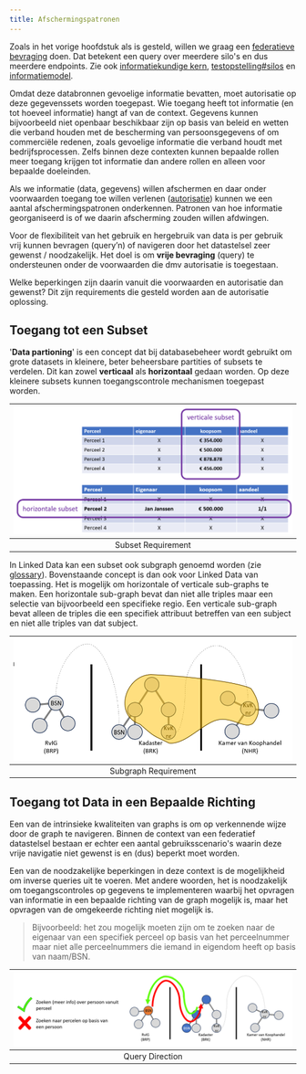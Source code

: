 ```yaml
---
title: Afschermingspatronen
---
```


Zoals in het vorige hoofdstuk als is gesteld, willen we graag een [federatieve
bevraging](../federatieve-bevraging/index.md) doen. Dat betekent een query over meerdere silo's en
dus meerdere endpoints. Zie ook [informatiekundige
kern](../federatieve-bevraging/informatiekundigekern.md),
[testopstelling#silos](../federatieve-bevraging/testopstelling.md#silos) en
[informatiemodel](../federatieve-bevraging/informatiemodel.md). 

Omdat deze databronnen gevoelige informatie bevatten, moet autorisatie op deze gegevenssets worden toegepast. Wie toegang heeft tot informatie (en tot hoeveel informatie) hangt af van de context. Gegevens kunnen bijvoorbeeld niet openbaar beschikbaar zijn op basis van beleid en wetten die verband houden met de bescherming van persoonsgegevens of om commerciële redenen, zoals gevoelige informatie die verband houdt met bedrijfsprocessen. Zelfs binnen deze contexten kunnen bepaalde rollen meer toegang krijgen tot informatie dan andere rollen en alleen voor bepaalde doeleinden.

Als we informatie (data, gegevens) willen afschermen en daar onder voorwaarden toegang toe willen
verlenen ([autorisatie](autorisatie.md)) kunnen we een aantal afschermingspatronen onderkennen.
Patronen van hoe informatie georganiseerd is of we daarin afscherming zouden willen afdwingen.

Voor de flexibiliteit van het gebruik en hergebruik van data is per gebruik vrij kunnen bevragen (query’n) of navigeren door het datastelsel zeer gewenst / noodzakelijk. Het doel is om **vrije bevraging** (query) te ondersteunen onder de voorwaarden die dmv
autorisatie is toegestaan.

Welke beperkingen zijn daarin vanuit die voorwaarden en autorisatie dan gewenst? Dit zijn
requirements die gesteld worden aan de autorisatie oplossing.

## Toegang tot een Subset

'**Data partioning**' is een concept dat bij databasebeheer wordt gebruikt om grote datasets in
kleinere, beter beheersbare partities of subsets te verdelen. Dit kan zowel **verticaal** als
**horizontaal** gedaan worden. Op deze kleinere subsets kunnen toegangscontrole mechanismen
toegepast worden.

| ![Subsets](images/subsets.png) |
| :--: |
| Subset Requirement |

In Linked Data kan een subset ook subgraph genoemd worden (zie
[glossary](../achtergrond/glossary.md)). Bovenstaande concept is dan ook voor Linked Data van
toepassing. Het is mogelijk om horizontale of verticale sub-graphs te maken. Een horizontale
sub-graph bevat dan niet alle triples maar een selectie van bijvoorbeeld een specifieke regio. Een
verticale sub-graph bevat alleen de triples die een specifiek attribuut betreffen van een subject en
niet alle triples van dat subject.

| ![Subgraph](images/subgraph.png) |
| :--: |
| Subgraph Requirement | 

## Toegang tot Data in een Bepaalde Richting

Een van de intrinsieke kwaliteiten van graphs is om op verkennende wijze door de graph te navigeren.
Binnen de context van een federatief datastelsel bestaan er echter een aantal gebruiksscenario's
waarin deze vrije navigatie niet gewenst is en (dus) beperkt moet worden.

Een van de noodzakelijke beperkingen in deze context is de mogelijkheid om inverse queries uit te
voeren. Met andere woorden, het is noodzakelijk om toegangscontroles op gegevens te implementeren
waarbij het opvragen van informatie in een bepaalde richting van de graph mogelijk is, maar het
opvragen van de omgekeerde richting niet mogelijk is.

> Bijvoorbeeld: het zou mogelijk moeten zijn om te zoeken naar de eigenaar van een specifiek perceel
> op basis van het perceelnummer maar niet alle perceelnummers die iemand in eigendom heeft op basis
> van naam/BSN. 

| ![Query Direction](images/query-direction.png) |
| :--: |
| Query Direction | 
